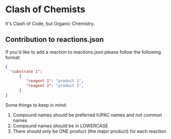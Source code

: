 # Clash of Chemists
It's Clash of Code, but Organic Chemistry.

## Contribution to reactions.json
If you'd like to add a reaction to reactions.json please follow the following format:
```json
{
  "substrate 1": 
      {
         "reagent 1": "product 1",
         "reagent 2": "product 2",
      }
}
```

Some things to keep in mind:
1. Compound names should be preferred IUPAC names and not common names
2. Compound names should be in LOWERCASE
3. There should only be ONE product (the major product) for each reaction
